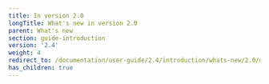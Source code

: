 ```yaml
---
title: In version 2.0
longTitle: What's new in version 2.0
parent: What's new
section: guide-introduction
version: '2.4'
weight: 4
redirect_to: /documentation/user-guide/2.4/introduction/whats-new/2.0/overview
has_children: true
---
```

